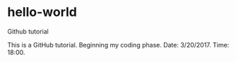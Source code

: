 # hello-world
Github tutorial

This is a GitHub tutorial. Beginning my coding phase. Date: 3/20/2017. Time: 18:00.
